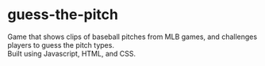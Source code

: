 # guess-the-pitch
Game that shows clips of baseball pitches from MLB games, and challenges players to guess the pitch types.</br>
Built using Javascript, HTML, and CSS.
